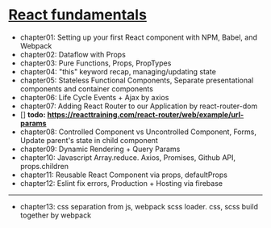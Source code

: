 # [React fundamentals](https://github.com/ReactTraining)

* chapter01: Setting up your first React component with NPM, Babel, and Webpack
* chapter02: Dataflow with Props
* chapter03: Pure Functions, Props, PropTypes
* chapter04: "this" keyword recap, managing/updating state
* chapter05: Stateless Functional Components, Separate presentational components and container components
* chapter06: Life Cycle Events + Ajax by axios
* chapter07: Adding React Router to our Application by react-router-dom
* [] **todo: https://reacttraining.com/react-router/web/example/url-params**
* chapter08: Controlled Component vs Uncontrolled Component, Forms, Update parent's state in child component
* chapter09: Dynamic Rendering + Query Params
* chapter10: Javascript Array.reduce. Axios, Promises, Github API, props.children
* chapter11: Reusable React Component via props, defaultProps
* chapter12: Eslint fix errors, Production + Hosting via firebase

---

* chapter13: css separation from js, webpack scss loader. css, scss build together by webpack
